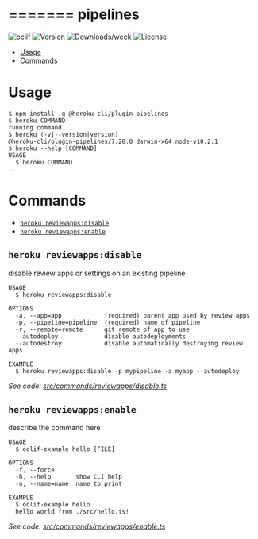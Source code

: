 =======
pipelines
=========



[![oclif](https://img.shields.io/badge/cli-oclif-brightgreen.svg)](https://oclif.io)
[![Version](https://img.shields.io/npm/v/pipelines.svg)](https://npmjs.org/package/pipelines)
[![Downloads/week](https://img.shields.io/npm/dw/pipelines.svg)](https://npmjs.org/package/pipelines)
[![License](https://img.shields.io/npm/l/pipelines.svg)](https://github.com/chadian/pipelines/blob/master/package.json)

<!-- toc -->
* [Usage](#usage)
* [Commands](#commands)
<!-- tocstop -->
# Usage
<!-- usage -->
```sh-session
$ npm install -g @heroku-cli/plugin-pipelines
$ heroku COMMAND
running command...
$ heroku (-v|--version|version)
@heroku-cli/plugin-pipelines/7.28.0 darwin-x64 node-v10.2.1
$ heroku --help [COMMAND]
USAGE
  $ heroku COMMAND
...
```
<!-- usagestop -->
# Commands
<!-- commands -->
* [`heroku reviewapps:disable`](#heroku-reviewappsdisable)
* [`heroku reviewapps:enable`](#heroku-reviewappsenable)

## `heroku reviewapps:disable`

disable review apps or settings on an existing pipeline

```
USAGE
  $ heroku reviewapps:disable

OPTIONS
  -a, --app=app            (required) parent app used by review apps
  -p, --pipeline=pipeline  (required) name of pipeline
  -r, --remote=remote      git remote of app to use
  --autodeploy             disable autodeployments
  --autodestroy            disable automatically destroying review apps

EXAMPLE
  $ heroku reviewapps:disable -p mypipeline -a myapp --autodeploy
```

_See code: [src/commands/reviewapps/disable.ts](https://github.com/heroku/heroku-cli-plugin-pipelines/blob/v7.28.0/src/commands/reviewapps/disable.ts)_

## `heroku reviewapps:enable`

describe the command here

```
USAGE
  $ oclif-example hello [FILE]

OPTIONS
  -f, --force
  -h, --help       show CLI help
  -n, --name=name  name to print

EXAMPLE
  $ oclif-example hello
  hello world from ./src/hello.ts!
```

_See code: [src/commands/reviewapps/enable.ts](https://github.com/heroku/heroku-cli-plugin-pipelines/blob/v7.28.0/src/commands/reviewapps/enable.ts)_
<!-- commandsstop -->

